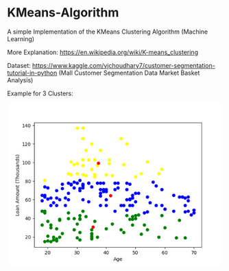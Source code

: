 # KMeans-Algorithm
A simple Implementation of the KMeans Clustering Algorithm (Machine Learning)

More Explanation: https://en.wikipedia.org/wiki/K-means_clustering

Dataset: https://www.kaggle.com/vjchoudhary7/customer-segmentation-tutorial-in-python (Mall Customer Segmentation Data
Market Basket Analysis)

Example for 3 Clusters:

![Screenshot](screenshot.png)